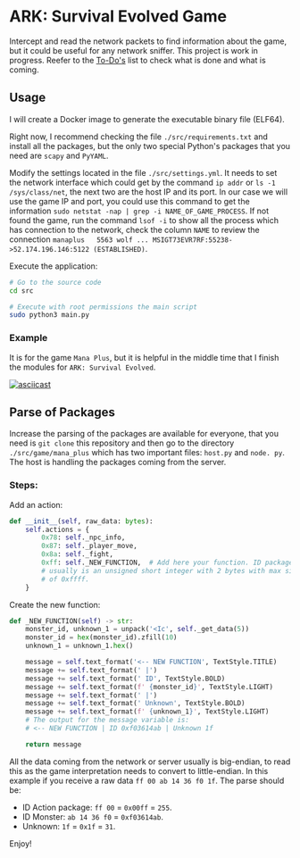 # ARK: Survival Evolved Game

Intercept and read the network packets to find information about the game, but
it could be useful for any network sniffer. This project is work in progress.
Reefer to the [To-Do's][todo] list to check what is done and what is coming.

## Usage

I will create a Docker image to generate the executable binary file (ELF64).

Right now, I recommend checking the file `./src/requirements.txt` and install
all the packages, but the only two special Python's packages that you need
are `scapy` and `PyYAML`.

Modify the settings located in the file `./src/settings.yml`. It needs to set
the network interface which could get by the command `ip addr` or
`ls -1 /sys/class/net`, the next two are the host IP and its port. In our case
we will use the game IP and port, you could use this command to get the
information `sudo netstat -nap | grep -i NAME_OF_GAME_PROCESS`. If not found
the game, run the command `lsof -i` to show all the process which has
connection to the network, check the column `NAME` to review the connection
`manaplus   5563 wolf ... MSIGT73EVR7RF:55238->52.174.196.146:5122
(ESTABLISHED)`.

Execute the application:

```bash
# Go to the source code
cd src

# Execute with root permissions the main script
sudo python3 main.py
```

### Example

It is for the game `Mana Plus`, but it is helpful in the middle time that I
finish the modules for `ARK: Survival Evolved`.

[![asciicast][ascii-mana-image]][ascii-mana-link]

## Parse of Packages

Increase the parsing of the packages are available for everyone, that you need
is `git clone` this repository and then go to the directory
`./src/game/mana_plus` which has two important files: `host.py` and `node. py`.
The host is handling the packages coming from the server.

### Steps:

Add an action:

```python
def __init__(self, raw_data: bytes):
    self.actions = {
        0x78: self._npc_info,
        0x87: self._player_move,
        0x8a: self._fight,
        0xff: self._NEW_FUNCTION,  # Add here your function. ID package 
        # usually is an unsigned short integer with 2 bytes with max size
        # of 0xffff.
    }
```

Create the new function:

```python
def _NEW_FUNCTION(self) -> str:
    monster_id, unknown_1 = unpack('<Ic', self._get_data(5))
    monster_id = hex(monster_id).zfill(10)
    unknown_1 = unknown_1.hex()

    message = self.text_format('<-- NEW FUNCTION', TextStyle.TITLE)
    message += self.text_format(' |')
    message += self.text_format(' ID', TextStyle.BOLD)
    message += self.text_format(f' {monster_id}', TextStyle.LIGHT)
    message += self.text_format(' |')
    message += self.text_format(' Unknown', TextStyle.BOLD)
    message += self.text_format(f' {unknown_1}', TextStyle.LIGHT)
    # The output for the message variable is:
    # <-- NEW FUNCTION | ID 0xf03614ab | Unknown 1f

    return message
```

All the data coming from the network or server usually is big-endian, to read
this as the game interpretation needs to convert to little-endian. In this
example if you receive a raw data `ff 00 ab 14 36 f0 1f`. The parse should be:

- ID Action package: `ff 00` = `0x00ff` = `255`.
- ID Monster: `ab 14 36 f0` = `0xf03614ab`.
- Unknown: `1f` = `0x1f` = `31`.

Enjoy!


[todo]: ./TODO.md

[ascii-mana-image]: https://asciinema.org/a/R0mxcmrpWHzX96NDJyc7kyTDB.svg

[ascii-mana-link]: https://asciinema.org/a/R0mxcmrpWHzX96NDJyc7kyTDB

